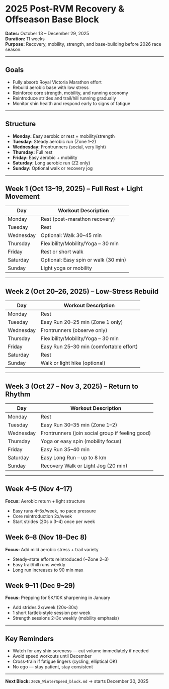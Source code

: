 
# 2025 Post-RVM Recovery & Offseason Base Block

**Dates:** October 13 – December 29, 2025  
**Duration:** 11 weeks  
**Purpose:** Recovery, mobility, strength, and base-building before 2026 race season.

---

## Goals
- Fully absorb Royal Victoria Marathon effort
- Rebuild aerobic base with low stress
- Reinforce core strength, mobility, and running economy
- Reintroduce strides and trail/hill running gradually
- Monitor shin health and respond early to signs of fatigue

---

## Structure
- **Monday:** Easy aerobic or rest + mobility/strength
- **Tuesday:** Steady aerobic run (Zone 1–2)
- **Wednesday:** Frontrunners (social, very light)
- **Thursday:** Full rest
- **Friday:** Easy aerobic + mobility
- **Saturday:** Long aerobic run (Z2 only)
- **Sunday:** Optional walk or recovery jog

---

## Week 1 (Oct 13–19, 2025) – Full Rest + Light Movement

| Day       | Workout Description                            |
|-----------|------------------------------------------------|
| Monday    | Rest (post-marathon recovery)                  |
| Tuesday   | Rest                                           |
| Wednesday | Optional: Walk 30–45 min                       |
| Thursday  | Flexibility/Mobility/Yoga – 30 min             |
| Friday    | Rest or short walk                             |
| Saturday  | Optional: Easy spin or walk (30 min)           |
| Sunday    | Light yoga or mobility                         |

---

## Week 2 (Oct 20–26, 2025) – Low-Stress Rebuild

| Day       | Workout Description                            |
|-----------|------------------------------------------------|
| Monday    | Rest                                           |
| Tuesday   | Easy Run 20–25 min (Zone 1 only)               |
| Wednesday | Frontrunners (observe only)                    |
| Thursday  | Flexibility/Mobility/Yoga – 30 min             |
| Friday    | Easy Run 25–30 min (comfortable effort)        |
| Saturday  | Rest                                           |
| Sunday    | Walk or light hike (optional)                  |

---

## Week 3 (Oct 27 – Nov 3, 2025) – Return to Rhythm

| Day       | Workout Description                            |
|-----------|------------------------------------------------|
| Monday    | Rest                                           |
| Tuesday   | Easy Run 30–35 min (Zone 1–2)                  |
| Wednesday | Frontrunners (join social group if feeling good)|
| Thursday  | Yoga or easy spin (mobility focus)             |
| Friday    | Easy Run 35–40 min                             |
| Saturday  | Easy Long Run – up to 8 km                     |
| Sunday    | Recovery Walk or Light Jog (20 min)            |

---

## Week 4–5 (Nov 4–17)
**Focus:** Aerobic return + light structure  
- Easy runs 4–5x/week, no pace pressure  
- Core reintroduction 2x/week  
- Start strides (20s x 3–4) once per week

## Week 6–8 (Nov 18–Dec 8)
**Focus:** Add mild aerobic stress + trail variety  
- Steady-state efforts reintroduced (~Zone 2–3)  
- Easy trail/hill runs weekly  
- Long run increases to 90 min max

## Week 9–11 (Dec 9–29)
**Focus:** Prepping for 5K/10K sharpening in January  
- Add strides 2x/week (20s–30s)  
- 1 short fartlek-style session per week  
- Strength sessions 2–3x weekly (mobility emphasis)

---

## Key Reminders
- Watch for any shin soreness — cut volume immediately if needed  
- Avoid speed workouts until December  
- Cross-train if fatigue lingers (cycling, elliptical OK)  
- No ego — stay patient, stay consistent

---

**Next Block:** `2026_WinterSpeed_block.md` → starts December 30, 2025
